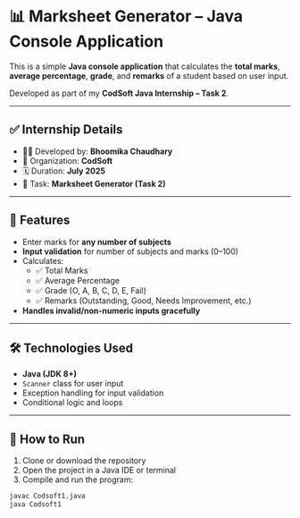 # 📊 Marksheet Generator – Java Console Application

This is a simple **Java console application** that calculates the **total marks**, **average percentage**, **grade**, and **remarks** of a student based on user input.

Developed as part of my **CodSoft Java Internship – Task 2**.

---

## ✅ Internship Details

- 👩‍💻 Developed by: **Bhoomika Chaudhary**
- 🏢 Organization: **CodSoft**
- 🗓️ Duration: **July 2025**
- 🧪 Task: **Marksheet Generator (Task 2)**

---

## 🚀 Features

- Enter marks for **any number of subjects**
- **Input validation** for number of subjects and marks (0–100)
- Calculates:
  - ✅ Total Marks
  - ✅ Average Percentage
  - ✅ Grade (O, A, B, C, D, E, Fail)
  - ✅ Remarks (Outstanding, Good, Needs Improvement, etc.)
- **Handles invalid/non-numeric inputs gracefully**

---

## 🛠️ Technologies Used

- **Java (JDK 8+)**
- `Scanner` class for user input
- Exception handling for input validation
- Conditional logic and loops

---

## 📁 How to Run

1. Clone or download the repository
2. Open the project in a Java IDE or terminal
3. Compile and run the program:

```bash
javac Codsoft1.java
java Codsoft1
